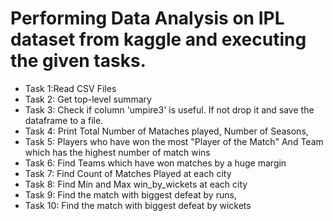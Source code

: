 
# Performing Data Analysis on IPL dataset from kaggle and executing the given tasks.
* Task 1:Read CSV Files
* Task 2: Get top-level summary
* Task 3: Check if column 'umpire3' is useful. If not drop it and save the dataframe to a file.
* Task 4: Print Total Number of Mataches played, Number of Seasons,
* Task 5: Players who have won the most "Player of the Match" And Team which has the highest number of match wins
* Task 6: Find Teams which have won matches by a huge margin
* Task 7: Find Count of Matches Played at each city
* Task 8: Find Min and Max win_by_wickets at each city
* Task 9: Find the match with biggest defeat by runs,
* Task 10: Find the match with biggest defeat by wickets

